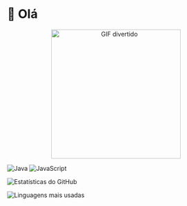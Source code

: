 # 👋 Olá

<div align="center">
  <img src="https://media3.giphy.com/media/v1.Y2lkPTc5MGI3NjExdjJhaW9uM3N1OXExcGZrN3k2amtqOXQ0MDZvbXBjb3hxYm91dGl0OSZlcD12MV9pbnRlcm5hbF9naWZfYnlfaWQmY3Q9Zw/dQG6fZl6zpYVOpqE7v/giphy.gif" alt="GIF divertido" width="300">
</div>

![Java](https://img.shields.io/badge/Java-4B0082?style=for-the-badge&logo=java&logoColor=white)
![JavaScript](https://img.shields.io/badge/JavaScript-00008B?style=for-the-badge&logo=javascript&logoColor=white)


![Estatísticas do GitHub](https://github-readme-stats.vercel.app/api?username=aerienhauer&show_icons=true&theme=radical)


![Linguagens mais usadas](https://github-readme-stats.vercel.app/api/top-langs/?username=aerienhauer&layout=compact&theme=radical)
